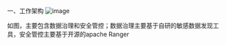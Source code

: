 一、工作架构
![image](https://github.com/Hoo199212/Anduin/assets/17702431/23899e32-e5fd-4c14-bc71-ae8ea9428b9c)


如图，主要包含数据治理和安全管控；数据治理主要基于自研的敏感数据发现工具，安全管控主要基于开源的apache Ranger
